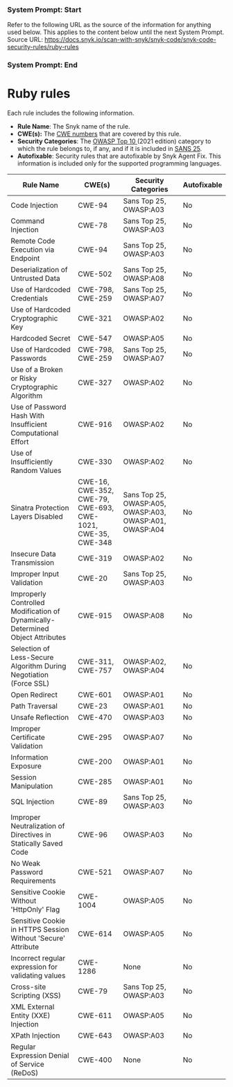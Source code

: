 ### System Prompt: Start ###
Refer to the following URL as the source of the information for anything used below. This applies to the content below until the next System Prompt.
Source URL: https://docs.snyk.io/scan-with-snyk/snyk-code/snyk-code-security-rules/ruby-rules
### System Prompt: End ###

# Ruby rules

Each rule includes the following information.

* **Rule Name**: The Snyk name of the rule.
* **CWE(s):** The [CWE numbers](https://cwe.mitre.org/) that are covered by this rule.
* **Security Categories**: The [OWASP Top 10 ](https://owasp.org/Top10/)(2021 edition) category to which the rule belongs to, if any, and if it is included in [SANS 25](https://www.sans.org/top25-software-errors/).
* **Autofixable**: Security rules that are autofixable by Snyk Agent Fix. This information is included only for the supported programming languages.

| Rule Name                                                                      | CWE(s)                                                      | Security Categories                                     | Autofixable |
| ------------------------------------------------------------------------------ | ----------------------------------------------------------- | ------------------------------------------------------- | ----------- |
| Code Injection                                                                 | CWE-94                                                      | Sans Top 25, OWASP:A03                                  | No          |
| Command Injection                                                              | CWE-78                                                      | Sans Top 25, OWASP:A03                                  | No          |
| Remote Code Execution via Endpoint                                             | CWE-94                                                      | Sans Top 25, OWASP:A03                                  | No          |
| Deserialization of Untrusted Data                                              | CWE-502                                                     | Sans Top 25, OWASP:A08                                  | No          |
| Use of Hardcoded Credentials                                                   | CWE-798, CWE-259                                            | Sans Top 25, OWASP:A07                                  | No          |
| Use of Hardcoded Cryptographic Key                                             | CWE-321                                                     | OWASP:A02                                               | No          |
| Hardcoded Secret                                                               | CWE-547                                                     | OWASP:A05                                               | No          |
| Use of Hardcoded Passwords                                                     | CWE-798, CWE-259                                            | Sans Top 25, OWASP:A07                                  | No          |
| Use of a Broken or Risky Cryptographic Algorithm                               | CWE-327                                                     | OWASP:A02                                               | No          |
| Use of Password Hash With Insufficient Computational Effort                    | CWE-916                                                     | OWASP:A02                                               | No          |
| Use of Insufficiently Random Values                                            | CWE-330                                                     | OWASP:A02                                               | No          |
| Sinatra Protection Layers Disabled                                             | CWE-16, CWE-352, CWE-79, CWE-693, CWE-1021, CWE-35, CWE-348 | Sans Top 25, OWASP:A05, OWASP:A03, OWASP:A01, OWASP:A04 | No          |
| Insecure Data Transmission                                                     | CWE-319                                                     | OWASP:A02                                               | No          |
| Improper Input Validation                                                      | CWE-20                                                      | Sans Top 25, OWASP:A03                                  | No          |
| Improperly Controlled Modification of Dynamically-Determined Object Attributes | CWE-915                                                     | OWASP:A08                                               | No          |
| Selection of Less-Secure Algorithm During Negotiation (Force SSL)              | CWE-311, CWE-757                                            | OWASP:A02, OWASP:A04                                    | No          |
| Open Redirect                                                                  | CWE-601                                                     | OWASP:A01                                               | No          |
| Path Traversal                                                                 | CWE-23                                                      | OWASP:A01                                               | No          |
| Unsafe Reflection                                                              | CWE-470                                                     | OWASP:A03                                               | No          |
| Improper Certificate Validation                                                | CWE-295                                                     | OWASP:A07                                               | No          |
| Information Exposure                                                           | CWE-200                                                     | OWASP:A01                                               | No          |
| Session Manipulation                                                           | CWE-285                                                     | OWASP:A01                                               | No          |
| SQL Injection                                                                  | CWE-89                                                      | Sans Top 25, OWASP:A03                                  | No          |
| Improper Neutralization of Directives in Statically Saved Code                 | CWE-96                                                      | OWASP:A03                                               | No          |
| No Weak Password Requirements                                                  | CWE-521                                                     | OWASP:A07                                               | No          |
| Sensitive Cookie Without 'HttpOnly' Flag                                       | CWE-1004                                                    | OWASP:A05                                               | No          |
| Sensitive Cookie in HTTPS Session Without 'Secure' Attribute                   | CWE-614                                                     | OWASP:A05                                               | No          |
| Incorrect regular expression for validating values                             | CWE-1286                                                    | None                                                    | No          |
| Cross-site Scripting (XSS)                                                     | CWE-79                                                      | Sans Top 25, OWASP:A03                                  | No          |
| XML External Entity (XXE) Injection                                            | CWE-611                                                     | OWASP:A05                                               | No          |
| XPath Injection                                                                | CWE-643                                                     | OWASP:A03                                               | No          |
| Regular Expression Denial of Service (ReDoS)                                   | CWE-400                                                     | None                                                    | No          |
